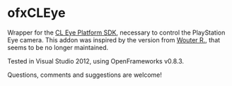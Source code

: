 ofxCLEye
========

Wrapper for the [CL Eye Platform SDK](http://codelaboratories.com/products/eye/sdk/), necessary to control the PlayStation Eye camera. This addon was inspired by the version from [Wouter R.](https://github.com/woutgg/ofxCLeye), that seems to be no longer maintained. 

Tested in Visual Studio 2012, using OpenFrameworks v0.8.3. 

Questions, comments and suggestions are welcome!

